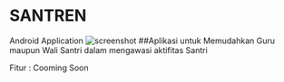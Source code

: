 # SANTREN
Android Application
![screenshot](app/src/main/res/poster_santren.jpg)
##Aplikasi untuk Memudahkan Guru maupun Wali Santri dalam mengawasi aktifitas Santri

Fitur :
Cooming Soon
